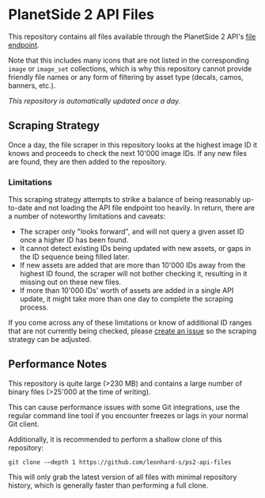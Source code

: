 # PlanetSide 2 API Files

This repository contains all files available through the PlanetSide 2 API's [file endpoint](https://census.daybreakgames.com/#url-pattern).

Note that this includes many icons that are not listed in the corresponding `image` or `image_set` collections, which is why this repository cannot provide friendly file names or any form of filtering by asset type (decals, camos, banners, etc.).

*This repository is automatically updated once a day.*

## Scraping Strategy

Once a day, the file scraper in this repository looks at the highest image ID it knows and proceeds to check the next 10'000 image IDs. If any new files are found, they are then added to the repository.

### Limitations

This scraping strategy attempts to strike a balance of being reasonably up-to-date and not loading the API file endpoint too heavily. In return, there are a number of noteworthy limitations and caveats:

- The scraper only "looks forward", and will not query a given asset ID once a higher ID has been found.
- It cannot detect existing IDs being updated with new assets, or gaps in the ID sequence being filled later.
- If new assets are added that are more than 10'000 IDs away from the highest ID found, the scraper will not bother checking it, resulting in it missing out on these new files.
- If more than 10'000 IDs' worth of assets are added in a single API update, it might take more than one day to complete the scraping process.

If you come across any of these limitations or know of additional ID ranges that are not currently being checked, please [create an issue](https://github.com/leonhard-s/ps2-api-files/issues) so the scraping strategy can be adjusted.

## Performance Notes

This repository is quite large (>230 MB) and contains a large number of binary files (>25'000 at the time of writing).

This can cause performance issues with some Git integrations, use the regular command line tool if you encounter freezes or lags in your normal Git client.

Additionally, it is recommended to perform a shallow clone of this repository:

    git clone -–depth 1 https://github.com/leonhard-s/ps2-api-files

This will only grab the latest version of all files with minimal repository history, which is generally faster than performing a full clone.

